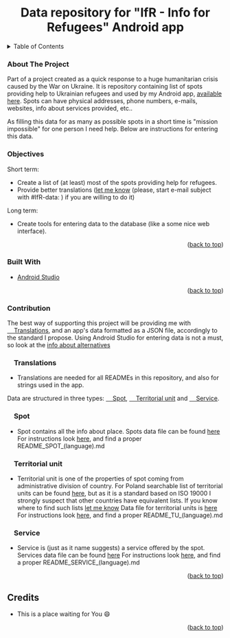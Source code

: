 <h1 align="center">Data repository for "IfR - Info for Refugees" Android app</h1>

<!-- TABLE OF CONTENTS -->
<details>
  <summary>Table of Contents</summary>
  <ol>
    <li><a href="#about-the-project">About The Project</a></li>
    <li><a href="#objectives">Objectives</a></li>
    <li><a href="#built-with">Built With</a></li>
    <li><a href="#contribution">Contribution</a>
    <ol>
    <li><a href="#translations">&nbsp;&nbsp;&nbsp;&nbsp;Translations</a></li>
    <li><a href="#spot">&nbsp;&nbsp;&nbsp;&nbsp;Spot</a></li>
    <li><a href="#territorial-unit">&nbsp;&nbsp;&nbsp;&nbsp;Territorial unit</a></li>
    <li><a href="#service">&nbsp;&nbsp;&nbsp;&nbsp;Service</a></li>
    </ol></li>
    <li><a href="#credits">Credits</a></li>
  </ol>
</details>

<!-- ABOUT THE PROJECT -->

### About The Project

Part of a project created as a quick response to a huge humanitarian crisis caused by the War on Ukraine.
It is repository containing list of spots providing help to Ukrainian refugees and used by my Android app, [available here](https://play.google.com/store/apps/details?id=eu.adamgiergun.infoforukrainianrefugees). 
Spots can have physical addresses, phone numbers, e-mails, websites, info about services provided, etc..

 As filling this data for as many as possible spots in a short time is "mission impossible" for one person I need help.
Below are instructions for entering this data.

### Objectives

Short term:
* Create a list of (at least) most of the spots providing help for refugees.
* Provide better translations ([let me know](mailto:adam.giergun@gmail.com) (please, start e-mail subject with #IfR-data: ) if you are willing to do it)

Long term: 
* Create tools for entering data to the database (like a some nice web interface).

<p align="right">(<a href="#top">back to top</a>)</p>

### Built With

* [Android Studio](https://developer.android.com/studio)

<p align="right">(<a href="#top">back to top</a>)</p>

<!-- CONTRIBUTION -->

### Contribution

The best way of supporting this project will be providing me with <a href="#translations">&nbsp;&nbsp;&nbsp;&nbsp;Translations</a>, and an app's data formatted as a JSON file, accordingly to the standard I propose.
Using Android Studio for entering data is not a must, so look at the [info about alternatives](https://github.com/AdamGiergun/IfR-data/issues/1)

### &nbsp;&nbsp;&nbsp;&nbsp;Translations
* Translations are needed for all READMEs in this repository, and also for strings used in the app.

Data are structured in three types: <a href="#spot">&nbsp;&nbsp;&nbsp;&nbsp;Spot</a>, <a href="#spot">&nbsp;&nbsp;&nbsp;&nbsp;Territorial unit</a> and <a href="#spot">&nbsp;&nbsp;&nbsp;&nbsp;Service</a>.

### &nbsp;&nbsp;&nbsp;&nbsp;Spot
* Spot contains all the info about place.
  Spots data file can be found [here](https://github.com/AdamGiergun/IfR-data/blob/main/data/spots.json)
  For instructions look [here](https://github.com/AdamGiergun/IfR-data/blob/main/data/), and find a proper README_SPOT_(language).md
  
### &nbsp;&nbsp;&nbsp;&nbsp;Territorial unit
* Territorial unit is one of the properties of spot coming from administrative division of country.
  For Poland searchable list of territorial units can be found [here](https://eteryt.stat.gov.pl/eTeryt/rejestr_teryt/udostepnianie_danych/baza_teryt/uzytkownicy_indywidualni/wyszukiwanie/wyszukiwanie.aspx?contrast=default),
  but as it is a standard based on ISO 19000 I strongly suspect that other countries have equivalent lists. 
  If you know where to find such lists [let me know](https://github.com/AdamGiergun/IfR-data/issues/2)
  Data file for territorial units is [here](https://github.com/AdamGiergun/IfR-data/blob/main/data/territorialUnits.json)
  For instructions look [here](https://github.com/AdamGiergun/IfR-data/blob/main/data/), and find a proper README_TU_(language).md

###  &nbsp;&nbsp;&nbsp;&nbsp;Service  
* Service is (just as it name suggests) a service offered by the spot.
  Services data file can be found [here](https://github.com/AdamGiergun/IfR-data/blob/main/data/services.json)
  For instructions look [here](https://github.com/AdamGiergun/IfR-data/blob/main/data/), and find a proper README_SERVICE_(language).md
  
<p align="right">(<a href="#top">back to top</a>)</p>

<!-- ACKNOWLEDGMENTS -->

## Credits

* This is a place waiting for You :smile:

<p align="right">(<a href="#top">back to top</a>)</p>
